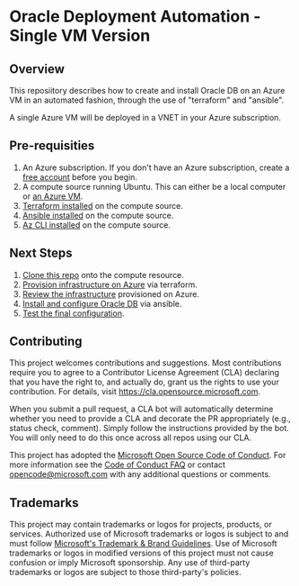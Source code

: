 # Oracle Deployment Automation - Single VM Version


## Overview

This reposiitory describes how to create and install Oracle DB on an Azure VM in an automated fashion, through the use of "terraform" and "ansible".

A single Azure VM will be deployed in a VNET in your Azure subscription.

## Pre-requisities

1. An Azure subscription. If you don't have an Azure subscription, create a [free account](https://azure.microsoft.com/en-us/free/?ref=microsoft.com&utm_source=microsoft.com&utm_medium=docs&utm_campaign=visualstudio) before you begin.
2. A compute source running Ubuntu. This can either be a local computer or [an Azure VM](https://learn.microsoft.com/en-us/azure/virtual-machines/linux/quick-create-portal?tabs=ubuntu). 
3. [Terraform installed](https://developer.hashicorp.com/terraform/downloads) on the compute source.
4. [Ansible installed](https://docs.ansible.com/ansible/latest/installation_guide/installation_distros.html) on the compute source.
5. [Az CLI installed](https://learn.microsoft.com/en-us/cli/azure/install-azure-cli-linux?pivots=apt) on the compute source.

## Next Steps

1. [Clone this repo](documentation/CLONE.md) onto the compute resource.
2. [Provision infrastructure on Azure](terrafofm/bootstrap/single_instance/README.md) via terraform.
3. [Review the infrastructure](documentation/REVIEW_INFRA.md) provisioned on Azure.
4. [Install and configure Oracle DB](documentation/ANSIBLE.md) via ansible.
5. [Test the final configuration](documentation/TEST.md).


## Contributing

This project welcomes contributions and suggestions.  Most contributions require you to agree to a
Contributor License Agreement (CLA) declaring that you have the right to, and actually do, grant us
the rights to use your contribution. For details, visit https://cla.opensource.microsoft.com.

When you submit a pull request, a CLA bot will automatically determine whether you need to provide
a CLA and decorate the PR appropriately (e.g., status check, comment). Simply follow the instructions
provided by the bot. You will only need to do this once across all repos using our CLA.

This project has adopted the [Microsoft Open Source Code of Conduct](https://opensource.microsoft.com/codeofconduct/).
For more information see the [Code of Conduct FAQ](https://opensource.microsoft.com/codeofconduct/faq/) or
contact [opencode@microsoft.com](mailto:opencode@microsoft.com) with any additional questions or comments.

## Trademarks

This project may contain trademarks or logos for projects, products, or services. Authorized use of Microsoft 
trademarks or logos is subject to and must follow 
[Microsoft's Trademark & Brand Guidelines](https://www.microsoft.com/en-us/legal/intellectualproperty/trademarks/usage/general).
Use of Microsoft trademarks or logos in modified versions of this project must not cause confusion or imply Microsoft sponsorship.
 Any use of third-party trademarks or logos are subject to those third-party's policies.
